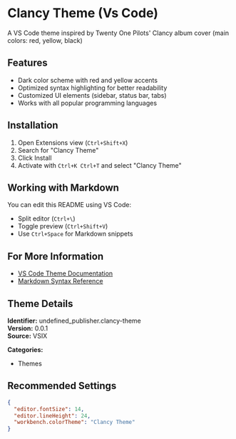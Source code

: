 # Clancy Theme (Vs Code)

A VS Code theme inspired by Twenty One Pilots' Clancy album cover (main colors: red, yellow, black)

## Features

- Dark color scheme with red and yellow accents
- Optimized syntax highlighting for better readability
- Customized UI elements (sidebar, status bar, tabs)
- Works with all popular programming languages

## Installation

1. Open Extensions view (`Ctrl+Shift+X`)
2. Search for "Clancy Theme"
3. Click Install
4. Activate with `Ctrl+K Ctrl+T` and select "Clancy Theme"

## Working with Markdown

You can edit this README using VS Code:

- Split editor (`Ctrl+\`)
- Toggle preview (`Ctrl+Shift+V`)
- Use `Ctrl+Space` for Markdown snippets

## For More Information

- [VS Code Theme Documentation](https://code.visualstudio.com/docs/getstarted/themes)
- [Markdown Syntax Reference](https://www.markdownguide.org/)

## Theme Details

**Identifier:** undefined_publisher.clancy-theme  
**Version:** 0.0.1  
**Source:** VSIX  

**Categories:**  
- Themes

## Recommended Settings

```json
{
  "editor.fontSize": 14,
  "editor.lineHeight": 24,
  "workbench.colorTheme": "Clancy Theme"
}

